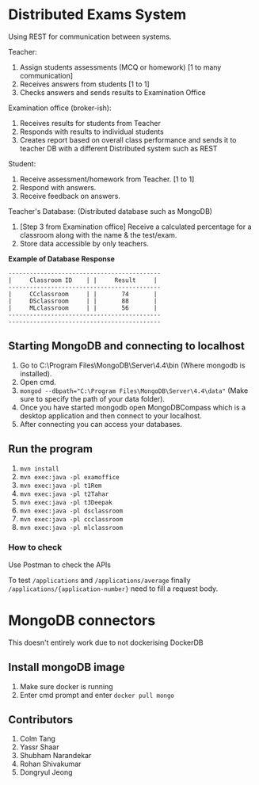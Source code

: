 # Distributed Exams System

Using REST for communication between systems.

Teacher: 
1. Assign students assessments (MCQ or homework) [1 to many communication]
2. Receives answers from students [1 to 1]
3. Checks answers and sends results to Examination Office


Examination office (broker-ish):
1. Receives results for students from Teacher
2. Responds with results to individual students
3. Creates report based on overall class performance and sends it to teacher DB with a different Distributed system such as REST


Student:
1. Receive assessment/homework from Teacher. [1 to 1]
2. Respond with answers.
3. Receive feedback on answers.


Teacher's Database: (Distributed database such as MongoDB)
1. [Step 3 from Examination office] Receive a calculated percentage for a classroom along with the name & the test/exam.
2. Store data accessible by only teachers.


**Example of Database Response**
```
-------------------------------------------
|     Classroom ID    | |     Result     |
-------------------------------------------
|     CCclassroom     | |       74       |
|     DSclassroom     | |       88       |
|     MLclassroom     | |       56       |
-------------------------------------------
-------------------------------------------
```

## Starting MongoDB and connecting to localhost
1. Go to C:\Program Files\MongoDB\Server\4.4\bin (Where mongodb is installed).
2. Open cmd.
3. `mongod --dbpath="C:\Program Files\MongoDB\Server\4.4\data"` (Make sure to specify the path of your data folder).
4. Once you have started mongodb open MongoDBCompass which is a desktop application and then connect to your localhost.
5. After connecting you can access your databases.

## Run the program
1.  `mvn install`
2.  `mvn exec:java -pl examoffice`
3.  `mvn exec:java -pl t1Rem`
4.  `mvn exec:java -pl t2Tahar`
5.  `mvn exec:java -pl t3Deepak`
6.  `mvn exec:java -pl dsclassroom`
7.  `mvn exec:java -pl ccclassroom`
8.  `mvn exec:java -pl mlclassroom`

### How to check
Use Postman to check the APIs

To test `/applications` and `/applications/average` finally `/applications/{application-number}` need to fill a request body.


# MongoDB connectors
This doesn't entirely work due to not dockerising DockerDB

## Install mongoDB image
1. Make sure docker is running
2. Enter cmd prompt and enter `docker pull mongo`

## Contributors 			
1. Colm Tang 
2. Yassr Shaar 
3. Shubham Narandekar
4. Rohan Shivakumar
5. Dongryul Jeong
